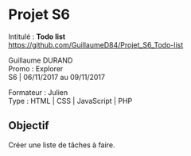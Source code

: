 # Projet S6
Intitulé : **Todo list**  
https://github.com/GuillaumeD84/Projet_S6_Todo-list

Guillaume DURAND  
Promo : Explorer  
S6 | 06/11/2017 au 09/11/2017

Formateur : Julien  
Type : HTML | CSS | JavaScript | PHP

## Objectif
Créer une liste de tâches à faire.
